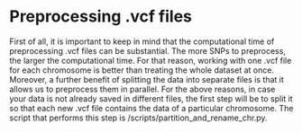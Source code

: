 # Preprocessing .vcf files

First of all, it is important to keep in mind that the computational time of preprocessing .vcf files can be substantial. The more SNPs to preprocess, the larger the computational time. For that reason, working with one .vcf file for each chromosome is better than treating the whole dataset at once. Moreover, a further benefit of splitting the data into separate files is that it allows us to preprocess them in parallel.
For the above reasons, in case your data is not already saved in different files, the first step will be to split it so that each new .vcf file contains the data of a particular chromosome. The script that performs this step is /scripts/partition_and_rename_chr.py.
